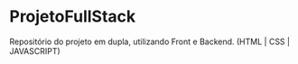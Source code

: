 # ProjetoFullStack
Repositório do projeto em dupla, utilizando Front e Backend. (HTML | CSS | JAVASCRIPT)
